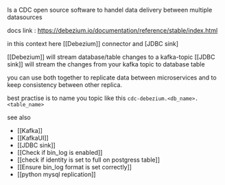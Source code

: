 Is a CDC open source software to handel data delivery between multiple datasources

docs link : https://debezium.io/documentation/reference/stable/index.html

in this context here [[Debezium]] connector and [JDBC sink] 

[[Debezium]] will stream database/table changes to a kafka-topic
[[JDBC sink]] will stream the changes from your kafka topic to database table

you can use both together to replicate data between microservices and to keep consistency between other replica.


best practise is to name you topic like this `cdc-debezium.<db_name>.<table_name>`


see also
- [[Kafka]]
- [[KafkaUI]]
- [[JDBC sink]]
- [[Check if bin_log is enabled]]
- [[check if identity is set to full on postgress table]]
- [[Ensure bin_log format is set correctly]]
- [[python mysql replication]]